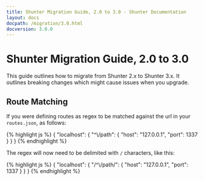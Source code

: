 ```yaml
---
title: Shunter Migration Guide, 2.0 to 3.0 - Shunter Documentation
layout: docs
docpath: /migration/3.0.html
docversion: 3.0.0
---
```


Shunter Migration Guide, 2.0 to 3.0
===================================

This guide outlines how to migrate from Shunter 2.x to Shunter 3.x. It outlines breaking changes which might cause issues when you upgrade.

Route Matching
--------------

If you were defining routes as regex to be matched against the url in your `routes.json`, as follows:

{% highlight js %}
{
	"localhost": {
		"^\\/path": {
			"host": "127.0.0.1",
			"port": 1337
		}
	}
}
{% endhighlight %}

The regex will now need to be delimited with `/` characters, like this:

{% highlight js %}
{
	"localhost": {
		"/^\\/path/": {
			"host": "127.0.0.1",
			"port": 1337
		}
	}
}
{% endhighlight %}
